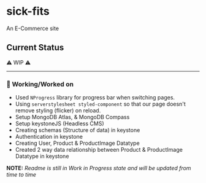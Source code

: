 # sick-fits

An E-Commerce site

## Current Status

⚠️ WIP ⚠️

---
### 🚨 Working/Worked on

- Used `NProgress` library for progress bar when switching pages.
- Using `serverstylesheet styled-component` so that our page doesn't remove styling (flicker) on reload.
- Setup MongoDB Atlas, & MongoDB Compass
- Setup keystoneJS (Headless CMS)
- Creating schemas (Structure of data) in keystone
- Authentication in keystone
- Creating User, Product & ProductImage Datatype
- Created 2 way data relationship between Product & ProductImage Datatype in keystone

**NOTE:** *Readme is still in Work in Progress state and will be updated from time to time*
